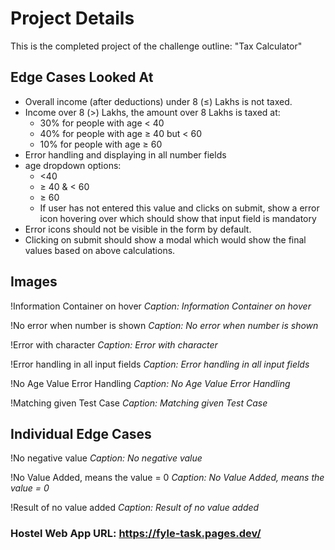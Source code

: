 # Project Details

This is the completed project of the challenge outline: "Tax Calculator"

## Edge Cases Looked At

- Overall income (after deductions) under 8 (≤) Lakhs is not taxed.
- Income over 8 (>) Lakhs, the amount over 8 Lakhs is taxed at:
  - 30% for people with age < 40
  - 40% for people with age ≥ 40 but < 60
  - 10% for people with age ≥ 60
- Error handling and displaying in all number fields
- age dropdown options:
  - <40
  - ≥ 40 & < 60
  - ≥ 60
  - If user has not entered this value and clicks on submit, show a error icon hovering over which should show that input field is mandatory
- Error icons should not be visible in the form by default.
- Clicking on submit should show a modal which would show the final values based on above calculations.

## Images

!Information Container on hover
*Caption: Information Container on hover*

!No error when number is shown
*Caption: No error when number is shown*

!Error with character
*Caption: Error with character*

!Error handling in all input fields
*Caption: Error handling in all input fields*

!No Age Value Error Handling
*Caption: No Age Value Error Handling*

!Matching given Test Case
*Caption: Matching given Test Case*

## Individual Edge Cases

!No negative value
*Caption: No negative value*

!No Value Added, means the value = 0
*Caption: No Value Added, means the value = 0*

!Result of no value added
*Caption: Result of no value added*

### Hostel Web App URL: <https://fyle-task.pages.dev/>
